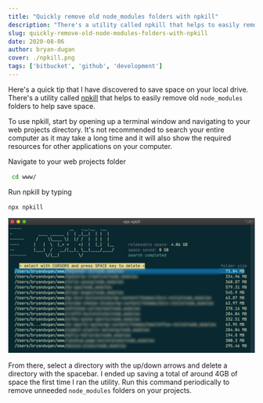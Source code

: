 ```yaml
---
title: "Quickly remove old node_modules folders with npkill"
description: "There's a utility called npkill that helps to easily remove old `node_modules` folders to help save space."
slug: quickly-remove-old-node-modules-folders-with-npkill
date: 2020-08-06
author: bryan-dugan
cover: ./npkill.png
tags: ['bitbucket', 'github', 'development']
---
```


Here's a quick tip that I have discovered to save space on your local drive. There's a utility called [npkill](https://npkill.js.org/) that helps to easily remove old `node_modules` folders to help save space.

To use npkill, start by opening up a terminal window and navigating to your web projects directory. It's not recommended to search your entire computer as it may take a long time and it will also show the required resources for other applications on your computer.

Navigate to your web projects folder

```bash
 cd www/
```

Run npkill by typing

```bash
npx npkill
```

![./npkill-1.png](./npkill-1.png)

From there, select a directory with the up/down arrows and delete a directory with the spacebar. I ended up saving a total of around 4GB of space the first time I ran the utility. Run this command periodically to remove unneeded `node_modules` folders on your projects.
